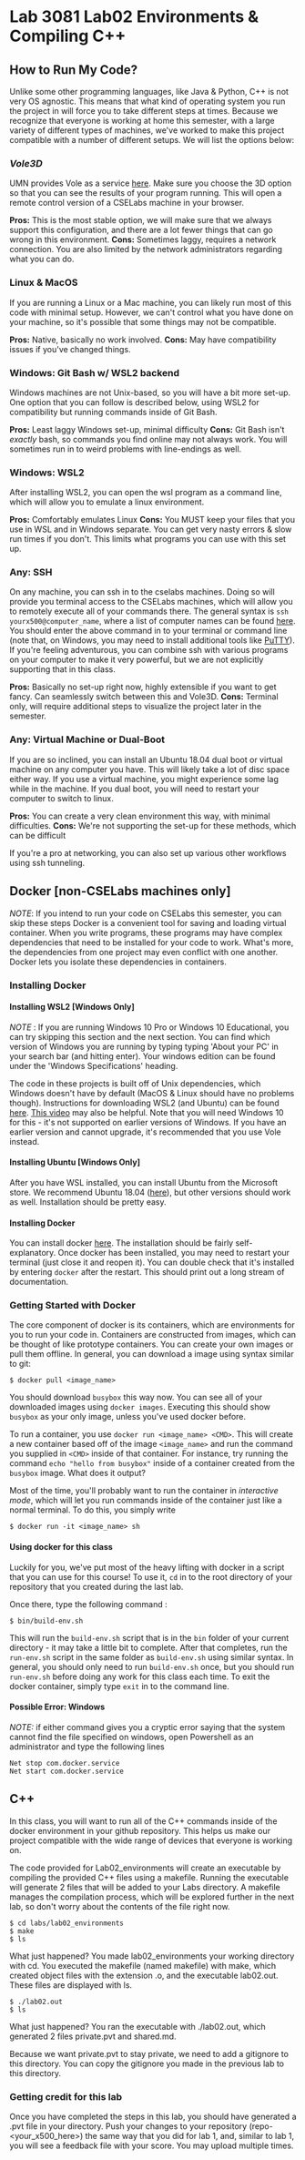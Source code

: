 # Lab 3081 Lab02 Environments & Compiling C++


## How to Run My Code?

Unlike some other programming languages, like Java & Python, C++ is not very OS agnostic.
This means that what kind of operating system you run the project in will force you to take different steps at times.
Because we recognize that everyone is working at home this semester, with a large variety of different types of machines, we've worked to make this project compatible with a number of different setups.
We will list the options below:

### *Vole3D* 
UMN provides Vole as a service [here](https://vole.cse.umn.edu/). 
Make sure you choose the 3D option so that you can see the results of your program running. 
This will open a remote control version of a CSELabs machine in your browser.
 
**Pros:** This is the most stable option, we will make sure that we always support this configuration, and there are a lot fewer things that can go wrong in this environment.
**Cons:** Sometimes laggy, requires a network connection. You are also limited by the network administrators regarding what you can do.

### Linux & MacOS
If you are running a Linux or a Mac machine, you can likely run most of this code with minimal setup.
However, we can't control what you have done on your machine, so it's possible that some things may not be compatible.

**Pros:** Native, basically no work involved.
**Cons:** May have compatibility issues if you've changed things.

### Windows: Git Bash w/ WSL2 backend
Windows machines are not Unix-based, so you will have a bit more set-up.
One option that you can follow is described below, using WSL2 for compatibility but running commands inside of Git Bash.

**Pros:** Least laggy Windows set-up, minimal difficulty
**Cons:** Git Bash isn't *exactly* bash, so commands you find online may not always work. You will sometimes run in to weird problems with line-endings as well.

### Windows: WSL2
After installing WSL2, you can open the wsl program as a command line, which will allow you to emulate a linux environment.

**Pros:** Comfortably emulates Linux
**Cons:** You MUST keep your files that you use in WSL and in Windows separate. You can get very nasty errors & slow run times if you don't. This limits what programs you can use with this set up.

### Any: SSH

On any machine, you can ssh in to the cselabs machines.
Doing so will provide you terminal access to the CSELabs machines, which will allow you to remotely execute all of your commands there.
The general syntax is `ssh yourx500@computer_name`, where a list of computer names can be found [here](https://cseit.umn.edu/computer-classrooms/cse-labs-unix-machine-listings).
You should enter the above command in to your terminal or command line (note that, on Windows, you may need to install additional tools like [PuTTY](https://putty.org/)).
If you're feeling adventurous, you can combine ssh with various programs on your computer to make it very powerful, but we are not explicitly supporting that in this class.

**Pros:** Basically no set-up right now, highly extensible if you want to get fancy. Can seamlessly switch between this and Vole3D.
**Cons:** Terminal only, will require additional steps to visualize the project later in the semester.


### Any: Virtual Machine or Dual-Boot
If you are so inclined, you can install an Ubuntu 18.04 dual boot or virtual machine on any computer you have.
This will likely take a lot of disc space either way. 
If you use a virtual machine, you might experience some lag while in the machine.
If you dual boot, you will need to restart your computer to switch to linux.

**Pros:** You can create a very clean environment this way, with minimal difficulties.
**Cons:** We're not supporting the set-up for these methods, which can be difficult

If you're a pro at networking, you can also set up various other workflows using ssh tunneling.

## Docker [non-CSELabs machines only]

*NOTE*: If you intend to run your code on CSELabs this semester, you can skip these steps 
Docker is a convenient tool for saving and loading virtual container.
When you write programs, these programs may have complex dependencies that need to be installed for your code to work.
What's more, the dependencies from one project may even conflict with one another.
Docker lets you isolate these dependencies in containers.

### Installing Docker

#### Installing WSL2 [Windows Only]

*NOTE* : If you are running Windows 10 Pro or Windows 10 Educational, you can try skipping this section and the next section.
You can find which version of Windows you are running by typing typing 'About your PC' in your search bar (and hitting enter).
Your windows edition can be found under the 'Windows Specifications' heading.

The code in these projects is built off of Unix dependencies, which Windows doesn't have by default (MacOS & Linux should have no problems though).
Instructions for downloading WSL2 (and Ubuntu) can be found [here](https://docs.microsoft.com/en-us/windows/wsl/install-win10).
[This video](https://www.youtube.com/watch?v=ilKQHAFeQR0&list=RDCMUCzLbHrU7U3cUDNQWWAqjceA&start_radio=1&t=7) may also be helpful.
Note that you will need Windows 10 for this - it's not supported on earlier versions of Windows. 
If you have an earlier version and cannot upgrade, it's recommended that you use Vole instead.

#### Installing Ubuntu [Windows Only]

After you have WSL installed, you can install Ubuntu from the Microsoft store. 
We recommend Ubuntu 18.04 ([here](https://www.microsoft.com/en-us/p/ubuntu-1804-lts/9n9tngvndl3q?rtc=1&activetab=pivot:overviewtab)), but other versions should work as well.
Installation should be pretty easy.

#### Installing Docker

You can install docker [here](https://docs.docker.com/get-docker/).
The installation should be fairly self-explanatory.
Once docker has been installed, you may need to restart your terminal (just close it and reopen it).
You can double check that it's installed by entering `docker` after the restart. 
This should print out a long stream of documentation.

### Getting Started with Docker

The core component of docker is its containers, which are environments for you to run your code in.
Containers are constructed from images, which can be thought of like prototype containers.
You can create your own images or pull them offline.
In general, you can download a image using syntax similar to git:

```
$ docker pull <image_name>
```

You should download `busybox` this way now.
You can see all of your downloaded images using `docker images`.
Executing this should show `busybox` as your only image, unless you've used docker before.

To run a container, you use `docker run <image_name> <CMD>`.
This will create a new container based off of the image `<image_name>` and run the command you supplied in `<CMD>` inside of that container.
For instance, try running the command `echo "hello from busybox"` inside of a container created from the `busybox` image. 
What does it output?

Most of the time, you'll probably want to run the container in *interactive mode*, which will let you run commands inside of the container just like a normal terminal.
To do this, you simply write 

```
$ docker run -it <image_name> sh
```

#### Using docker for this class

Luckily for you, we've put most of the heavy lifting with docker in a script that you can use for this course!
To use it, `cd` in to the root directory of your repository that you created during the last lab. 

Once there, type the following command :

```
$ bin/build-env.sh
```

This will run the `build-env.sh` script that is in the `bin` folder of your current directory - it may take a little bit to complete.
After that completes, run the `run-env.sh` script in the same folder as `build-env.sh` using similar syntax.
In general, you should only need to run `build-env.sh` once, but you should run `run-env.sh` before doing any work for this class each time.
To exit the docker container, simply type `exit` in to the command line.

#### Possible Error: Windows
*NOTE:* if either command gives you a cryptic error saying that the system cannot find the file specified on windows, open Powershell as an administrator and type the following lines 
```
Net stop com.docker.service
Net start com.docker.service
```

## C++

In this class, you will want to run all of the C++ commands inside of the docker environment in your github repository.
This helps us make our project compatible with the wide range of devices that everyone is working on.

The code provided for Lab02_environments will create an executable by compiling the provided C++ files using a makefile. Running the executable will generate 2 files that will be added to your Labs directory. A makefile manages the compilation process, which will be explored further in the next lab, so don't worry about the contents of the file right now.
```
$ cd labs/lab02_environments
$ make
$ ls
```

What just happened? You made lab02_environments your working directory with cd. You executed the makefile (named makefile) with make, which created object files with the extension .o, and the executable lab02.out. These files are displayed with ls.

```
$ ./lab02.out
$ ls
```

What just happened? You ran the executable with ./lab02.out, which generated 2 files private.pvt and shared.md.

Because we want private.pvt to stay private, we need to add a gitignore to this directory. You can copy the gitignore you made in the previous lab to this directory.

### Getting credit for this lab

Once you have completed the steps in this lab, you should have generated a .pvt file in your directory.
Push your changes to your repository (repo-<your_x500_here>) the same way that you did for lab 1, and, similar to lab 1, you will see a feedback file with your score.
You may upload multiple times.
